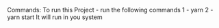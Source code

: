 Commands:
To run this Project - run the following commands
1 - yarn
2 - yarn start
It will run in you system